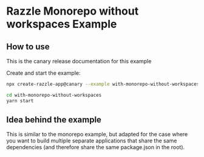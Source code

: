 # Razzle Monorepo without workspaces Example

## How to use

<!-- START install generated instructions please keep comment here to allow auto update -->
<!-- DON'T EDIT THIS SECTION, INSTEAD RE-RUN yarn update-examples TO UPDATE -->
This is the canary release documentation for this example

Create and start the example:

```bash
npx create-razzle-app@canary --example with-monorepo-without-workspaces with-monorepo-without-workspaces

cd with-monorepo-without-workspaces
yarn start
```
<!-- END install generated instructions please keep comment here to allow auto update -->


## Idea behind the example

This is similar to the monorepo example, but adapted for the case where you want
to build multiple separate applications that share the same dependencies (and
therefore share the same package.json in the root).
